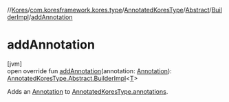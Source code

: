 //[Kores](../../../../../index.md)/[com.koresframework.kores.type](../../../index.md)/[AnnotatedKoresType](../../index.md)/[Abstract](../index.md)/[BuilderImpl](index.md)/[addAnnotation](add-annotation.md)

# addAnnotation

[jvm]\
open override fun [addAnnotation](add-annotation.md)(annotation: [Annotation](../../../../com.koresframework.kores.base/-annotation/index.md)): [AnnotatedKoresType.Abstract.BuilderImpl](index.md)<[T](index.md)>

Adds an [Annotation](../../../../com.koresframework.kores.base/-annotation/index.md) to [AnnotatedKoresType.annotations](../../annotations.md).
